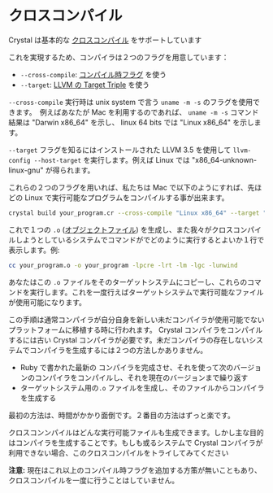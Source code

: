 # クロスコンパイル

Crystal は基本的な [クロスコンパイル](http://en.wikipedia.org/wiki/Cross_compiler) をサポートしています

これを実現するため、コンパイラは２つのフラグを用意しています：

* `--cross-compile`: [コンパイル時フラグ](compile_time_flags.html) を使う
* `--target`: [LLVM の Target Triple](http://llvm.org/docs/LangRef.html#target-triple) を使う

 `--cross-compile` 実行時は unix system で言う `uname -m -s` のフラグを使用できます。　例えばあなたが Mac を利用するのであれば、 `uname -m -s` コマンド結果は "Darwin x86_64" を示し、 linux 64 bits では "Linux x86_64" を示します。

 `--target` フラグを知るにはインストールされた LLVM 3.5 を使用して `llvm-config --host-target` を実行します。例えば Linux では "x86_64-unknown-linux-gnu" が得られます。

これらの２つのフラグを用いれば、私たちは Mac で以下のようにすれば、先ほどの Linux で実行可能なプログラムをコンパイルする事が出来ます。

```bash
crystal build your_program.cr --cross-compile "Linux x86_64" --target "x86_64-unknown-linux-gnu"
```

これで１つの `.o` ([オブジェクトファイル](http://en.wikipedia.org/wiki/Object_file)) を生成し、また我々がクロスコンパイルしようとしているシステムでコマンドがでどのように実行するとよいか１行で表示します。例:

```bash
cc your_program.o -o your_program -lpcre -lrt -lm -lgc -lunwind
```

あなたはこの `.o` ファイルをそのターゲットシステムにコピーし、これらのコマンドを実行します。これを一度行えばターゲットシステムで実行可能なファイルが使用可能になります。

この手順は通常コンパイラが自分自身を新しい未だコンパイラが使用可能でないプラットフォームに移植する時に行われます。 Crystal コンパイラをコンパイルするには古い Crystal コンパイラが必要です。未だコンパイラの存在しないシステムでコンパイラを生成するには２つの方法しかありません。

* Ruby で書かれた最新の コンパイラを完成させ、それを使って次のバージョンのコンパイラをコンパイルし、それを現在のバージョンまで繰り返す
* ターゲットシステム用の`.o` ファイルを生成し、そのファイルからコンパイラを生成する

最初の方法は、時間がかかり面倒です。２番目の方法はずっと楽です。

クロスコンンパイルはどんな実行可能ファイルも生成できます。しかし主な目的はコンパイラを生成することです。もしも或るシステムで Crystal コンパイラが利用できない場合、このクロスコンパイルをトライしてみてください

**注意:** 現在はこれ以上のコンパイル時フラグを追加する方策が無いこともあり、クロスコンパイルを一度に行うことはしていません。

